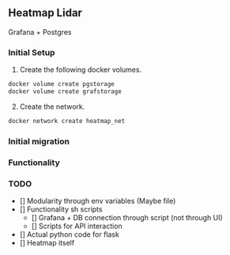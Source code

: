 ## Heatmap Lidar

Grafana + Postgres

### Initial Setup

1. Create the following docker volumes.
  ```bash
  docker volume create pgstorage
  docker volume create grafstorage
  ```
2. Create the network.
  ```bash
  docker network create heatmap_net
  ```

### Initial migration

### Functionality

### TODO
- [] Modularity through env variables (Maybe file)
- [] Functionality sh scripts
  + [] Grafana + DB connection through script (not through UI)
  + [] Scripts for API interaction
- [] Actual python code for flask
- [] Heatmap itself
